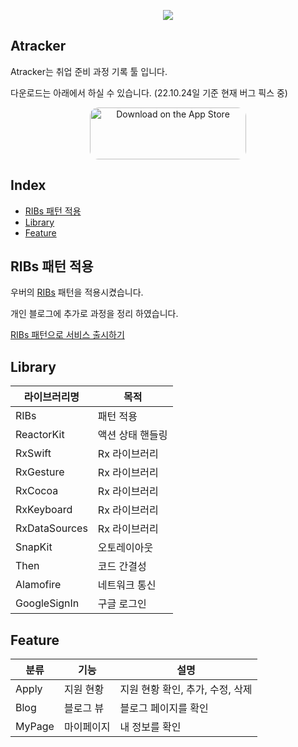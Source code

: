 
<p align="center">
  <img src="https://user-images.githubusercontent.com/77970826/197493989-16a2437d-d895-425f-a169-7a24825e9d93.png">
</p>

## Atracker
Atracker는 취업 준비 과정 기록 툴 입니다.

다운로드는 아래에서 하실 수 있습니다. (22.10.24일 기준 현재 버그 픽스 중)

<p align="center">
<a href="https://apps.apple.com/app/id1631503817" style="display: inline-block; overflow: hidden; border-radius: 13px; width: 250px; height: 83px;"><img src="https://tools.applemediaservices.com/api/badges/download-on-the-app-store/black/en-us?size=250x83&amp;releaseDate=1641254400&h=ddfff0c3bd61d9f88f53494b401881d3" alt="Download on the App Store" style="border-radius: 13px; width: 250px; height: 83px;"></a>
</p>

## Index

- [RIBs 패턴 적용](#RIBs)
- [Library](#library)
- [Feature](#feature)


## RIBs 패턴 적용

우버의 [RIBs](https://github.com/uber/RIBs) 패턴을 적용시켰습니다.

개인 블로그에 추가로 과정을 정리 하였습니다.

[RIBs 패턴으로 서비스 출시하기](https://velog.io/@annapo/iOS-RIBs-%ED%8C%A8%ED%84%B4%EC%9C%BC%EB%A1%9C-%EC%84%9C%EB%B9%84%EC%8A%A4-%EC%B6%9C%EC%8B%9C%ED%95%98%EA%B8%B0)



## Library
|라이브러리명|목적|
|---|---|
|RIBs|패턴 적용|
|ReactorKit|액션 상태 핸들링|
|RxSwift|Rx 라이브러리|
|RxGesture|Rx 라이브러리|
|RxCocoa|Rx 라이브러리|
|RxKeyboard|Rx 라이브러리|
|RxDataSources|Rx 라이브러리|
|SnapKit|오토레이아웃|
|Then|코드 간결성|
|Alamofire|네트워크 통신|
|GoogleSignIn|구글 로그인|

## Feature
|분류|기능|설명|
|---|---|---|
|Apply|지원 현황|지원 현황 확인, 추가, 수정, 삭제|
|Blog|블로그 뷰|블로그 페이지를 확인|
|MyPage|마이페이지|내 정보를 확인|